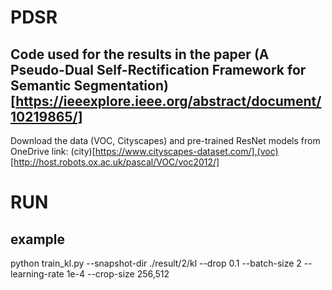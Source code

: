 # PDSR
## Code used for the results in the paper (A Pseudo-Dual Self-Rectification Framework for Semantic Segmentation)[https://ieeexplore.ieee.org/abstract/document/10219865/]

Download the data (VOC, Cityscapes) and pre-trained ResNet models from OneDrive link: (city)[https://www.cityscapes-dataset.com/],(voc)[http://host.robots.ox.ac.uk/pascal/VOC/voc2012/]

# RUN
## example
python train_kl.py --snapshot-dir ./result/2/kl --drop 0.1 --batch-size 2 --learning-rate 1e-4 --crop-size 256,512
